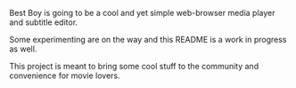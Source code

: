 Best Boy is going to be a cool and yet simple web-browser media player and subtitle editor.

Some experimenting are on the way and this README is a work in progress as well.

This project is meant to bring some cool stuff to the community and convenience for movie lovers.